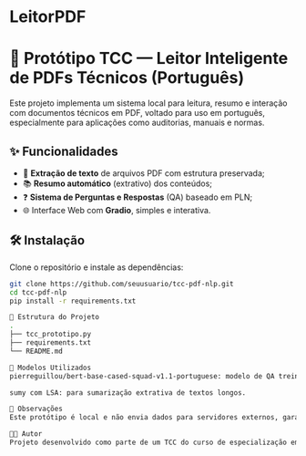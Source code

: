 # LeitorPDF
# 📄 Protótipo TCC — Leitor Inteligente de PDFs Técnicos (Português)

Este projeto implementa um sistema local para leitura, resumo e interação com documentos técnicos em PDF, voltado para uso em português, especialmente para aplicações como auditorias, manuais e normas.

## ✨ Funcionalidades

- 🧠 **Extração de texto** de arquivos PDF com estrutura preservada;
- 📚 **Resumo automático** (extrativo) dos conteúdos;
- ❓ **Sistema de Perguntas e Respostas** (QA) baseado em PLN;
- 🌐 Interface Web com **Gradio**, simples e interativa.

## 🛠️ Instalação

Clone o repositório e instale as dependências:

```bash
git clone https://github.com/seuusuario/tcc-pdf-nlp.git
cd tcc-pdf-nlp
pip install -r requirements.txt

📁 Estrutura do Projeto
.
├── tcc_prototipo.py
├── requirements.txt
└── README.md

🧪 Modelos Utilizados
pierreguillou/bert-base-cased-squad-v1.1-portuguese: modelo de QA treinado em português.

sumy com LSA: para sumarização extrativa de textos longos.

🔐 Observações
Este protótipo é local e não envia dados para servidores externos, garantindo segurança e conformidade com diretrizes como a LGPD.

🧑‍💻 Autor
Projeto desenvolvido como parte de um TCC do curso de especialização em Data Science & Analytics.

